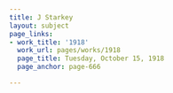 ```yaml
---
title: J Starkey
layout: subject
page_links:
- work_title: '1918'
  work_url: pages/works/1918
  page_title: Tuesday, October 15, 1918
  page_anchor: page-666

---
```

